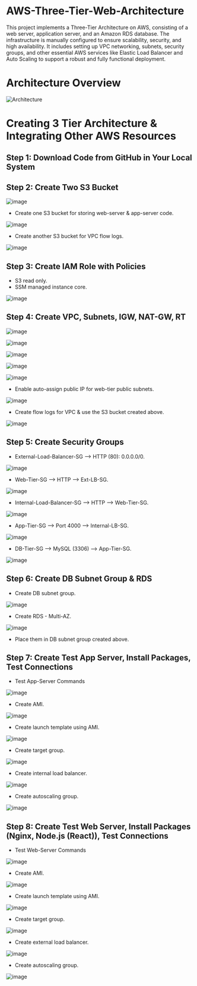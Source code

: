 # AWS-Three-Tier-Web-Architecture
This project implements a Three-Tier Architecture on AWS, consisting of a web server, application server, and an Amazon RDS database. The infrastructure is manually configured to ensure scalability, security, and high availability. It includes setting up VPC networking, subnets, security groups, and other essential AWS services like Elastic Load Balancer and Auto Scaling to support a robust and fully functional deployment.
# Architecture Overview
![Architecture](https://github.com/user-attachments/assets/f24552f9-2c5d-461c-8e95-56f24b38171c)

# Creating 3 Tier Architecture & Integrating Other AWS Resources
<h2>Step 1: Download Code from GitHub in Your Local System</h2>

<h2>Step 2: Create Two S3 Bucket</h2>

![image](https://github.com/user-attachments/assets/fe1ad413-a610-4a06-bce3-8b572c4e4f65)

- Create one S3 bucket for storing web-server & app-server code.

![image](https://github.com/user-attachments/assets/78847c1a-8c53-4831-b4f1-fd968fcff6cb)

- Create another S3 bucket for VPC flow logs.

![image](https://github.com/user-attachments/assets/4f8b275d-7150-4088-9f15-7b43d0f9da5b)

<h2>Step 3: Create IAM Role with Policies</h2>

- S3 read only.
- SSM managed instance core.

![image](https://github.com/user-attachments/assets/3183634a-7e22-4b28-b231-1fd0412c3015)

<h2>Step 4: Create VPC, Subnets, IGW, NAT-GW, RT</h2>

![image](https://github.com/user-attachments/assets/3a94602e-94d9-448a-8040-214cfcaae73b)

![image](https://github.com/user-attachments/assets/a0488618-8f9b-4efc-9782-d8703ba2e55e)

![image](https://github.com/user-attachments/assets/0170cb2b-9df5-4a13-b588-e51d7e1e9594)

![image](https://github.com/user-attachments/assets/d9603df8-a221-49f7-9dc8-bc795a399bfa)

![image](https://github.com/user-attachments/assets/b55869bd-516e-4714-a0c7-255affc050ec)

- Enable auto-assign public IP for web-tier public subnets.

![image](https://github.com/user-attachments/assets/911ae19d-2edb-473c-82fb-f73f396c1941)

- Create flow logs for VPC & use the S3 bucket created above.

![image](https://github.com/user-attachments/assets/4f8b275d-7150-4088-9f15-7b43d0f9da5b)

<h2>Step 5: Create Security Groups</h2>
  
- External-Load-Balancer-SG --> HTTP (80): 0.0.0.0/0.

![image](https://github.com/user-attachments/assets/d15f0b03-0248-4eb5-a012-45328b7b8ba2)

- Web-Tier-SG --> HTTP --> Ext-LB-SG.

![image](https://github.com/user-attachments/assets/cced80cc-a330-4f6a-b6e6-424f753770e0)

- Internal-Load-Balancer-SG --> HTTP --> Web-Tier-SG.

![image](https://github.com/user-attachments/assets/9ac13837-11c3-4e41-89f6-c11bcca2886f)

- App-Tier-SG --> Port 4000 --> Internal-LB-SG.

![image](https://github.com/user-attachments/assets/a9b774a1-26f8-4db0-a3d2-739d6f47f7df)

- DB-Tier-SG --> MySQL (3306) --> App-Tier-SG.

![image](https://github.com/user-attachments/assets/61a39387-9ad8-42c9-ae9a-c0d92fbef86a)

<h2>Step 6: Create DB Subnet Group & RDS</h2>

- Create DB subnet group.

![image](https://github.com/user-attachments/assets/8ddcdb33-389e-4111-bd4a-9a75dcff6e13)

- Create RDS - Multi-AZ.

![image](https://github.com/user-attachments/assets/469b1b7d-c983-472f-a324-9906c3caf983)

- Place them in DB subnet group created above.

<h2>Step 7: Create Test App Server, Install Packages, Test Connections</h2>

- Test App-Server Commands

![image](https://github.com/user-attachments/assets/120c9236-29e7-4324-a016-f3bfe164a46e)

- Create AMI.

![image](https://github.com/user-attachments/assets/1b5a809b-ce97-4bf2-ba6c-51ca39292dad)

- Create launch template using AMI.

![image](https://github.com/user-attachments/assets/399a4cc9-703b-4e85-bfe6-389ac5c72f2d)

- Create target group.

![image](https://github.com/user-attachments/assets/ac695d24-0e95-46a1-b56a-1ff1bb9e4011)

- Create internal load balancer.

![image](https://github.com/user-attachments/assets/7ecb6174-cf7b-4ee1-a54c-0e4408f201a1)

- Create autoscaling group.

![image](https://github.com/user-attachments/assets/579780d0-3ae2-4a5e-8142-c023e475c407)

<h2>Step 8: Create Test Web Server, Install Packages (Nginx, Node.js (React)), Test Connections</h2>

- Test Web-Server Commands

![image](https://github.com/user-attachments/assets/df198038-0d52-4711-8236-e94b0a09bfa9)

- Create AMI.

![image](https://github.com/user-attachments/assets/e2f7f3a1-416e-49ea-8a40-d94a1aa38206)

- Create launch template using AMI.

![image](https://github.com/user-attachments/assets/28737468-46fa-4b57-a1b6-cfa9cba95cbd)

- Create target group.

![image](https://github.com/user-attachments/assets/da885129-1c4e-4e5d-b698-f558b04d0409)

- Create external load balancer.

![image](https://github.com/user-attachments/assets/9047804f-02ba-481a-a816-66a5de1d672a)

- Create autoscaling group.

![image](https://github.com/user-attachments/assets/a398b605-196b-4eb7-920d-e0bd6ca9a015)

